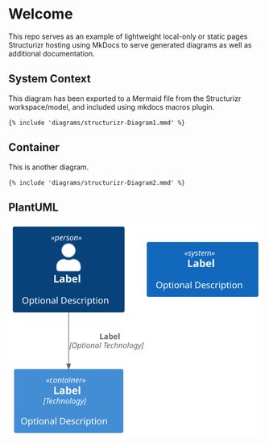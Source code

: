 # Welcome

This repo serves as an example of lightweight local-only or static pages Structurizr hosting using MkDocs to serve generated diagrams as well as additional documentation.

## System Context

This diagram has been exported to a Mermaid file from the Structurizr workspace/model, and included using mkdocs macros plugin.

```mermaid
{% include 'diagrams/structurizr-Diagram1.mmd' %}
```

## Container

This is another diagram.

```mermaid
{% include 'diagrams/structurizr-Diagram2.mmd' %}
```

## PlantUML

![file](diagrams/out/C4_Elements.svg)
